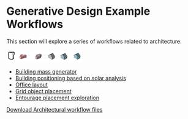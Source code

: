 # Generative Design Example Workflows

This section will explore a series of workflows related to architecture.

<img src="../../assets/sample/workflows1.png" style="width:200px;"/>

* [Building mass generator](04-02-01_building-mass-generator.md)
* [Building positioning based on solar analysis](04-02-02_building-positioning-based-on-solar-analysis.md)
* [Office layout](04-02-03_office-layout.md)
* [Grid object placement](04-02-04_grid-object-placement.md)
* [Entourage placement exploration](04-02-05_entourage-placement-exploration.md)

[Download Architectural workflow files](https://github.com/DynamoDS/RefineryPrimer/releases/download/samples-v1/04-02_architectural-workflows.zip) 

